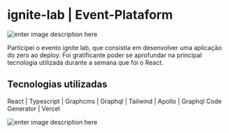 # ignite-lab | Event-Plataform

![enter image description here](https://github.com/FalconiN/ignite-lab/blob/master/src/assets/ignite-lab.png)

Participei o evento ignite lab, que consistia em desenvolver uma aplicação do zero ao deploy. Foi gratificante poder se aprofundar na principal tecnologia utilizada durante a semana que foi o React.

## Tecnologias utilizadas


React | Typescript | Graphcms | Graphql | Tailwind | Apollo | Graphql Code Generator | Vercel

![enter image description here](https://github.com/FalconiN/ignite-lab/blob/master/src/assets/items-img.png)
